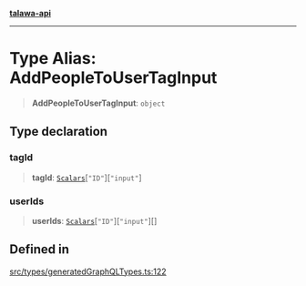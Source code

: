 [**talawa-api**](../../../README.md)

***

# Type Alias: AddPeopleToUserTagInput

> **AddPeopleToUserTagInput**: `object`

## Type declaration

### tagId

> **tagId**: [`Scalars`](Scalars.md)\[`"ID"`\]\[`"input"`\]

### userIds

> **userIds**: [`Scalars`](Scalars.md)\[`"ID"`\]\[`"input"`\][]

## Defined in

[src/types/generatedGraphQLTypes.ts:122](https://github.com/Suyash878/talawa-api/blob/095e6964ce2a06c1c30d1acf81b6162203f1db91/src/types/generatedGraphQLTypes.ts#L122)
